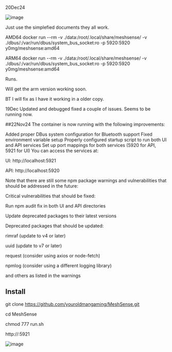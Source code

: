 20Dec24

![image](https://github.com/user-attachments/assets/8bd906b3-e949-4638-bffa-80ca4c7530de)

Just use the simplefied documents they all work.


AMD64
docker run --rm  -v ./data:/root/.local/share/meshsense/ -v ./dbus/:/var/run/dbus/system_bus_socket:ro -p 5920:5920  y0mg/meshsense:amd64


ARM64
docker run --rm -v ./data:/root/.local/share/meshsense/ -v ./dbus/:/var/run/dbus/system_bus_socket:ro -p 5920:5920 y0mg/meshsense:amd64


Runs.

Will get the arm version working soon.

BT I will fix as I have it working in a older copy.


19Dec
Updated and debugged fixed a couple of issues. Seems to be running now.

##22Nov24
The container is now running with the following improvements:

Added proper DBus system configuration for Bluetooth support
Fixed environment variable setup
Properly configured startup script to run both UI and API services
Set up port mappings for both services (5920 for API, 5921 for UI)
You can access the services at:

UI: http://localhost:5921

API: http://localhost:5920

Note that there are still some npm package warnings and vulnerabilities that should be addressed in the future:

Critical vulnerabilities that should be fixed:

Run npm audit fix in both UI and API directories

Update deprecated packages to their latest versions

Deprecated packages that should be updated:

rimraf (update to v4 or later)

uuid (update to v7 or later)

request (consider using axios or node-fetch)

npmlog (consider using a different logging library)

and others as listed in the warnings


## Install

git clone https://github.com/youroldmangaming/MeshSense.git

cd MeshSense

chmod 777 run.sh

http://<HOST IP>:5921

![image](https://github.com/user-attachments/assets/a77a208c-0ada-4795-92b9-9f8cd65c5e69)




